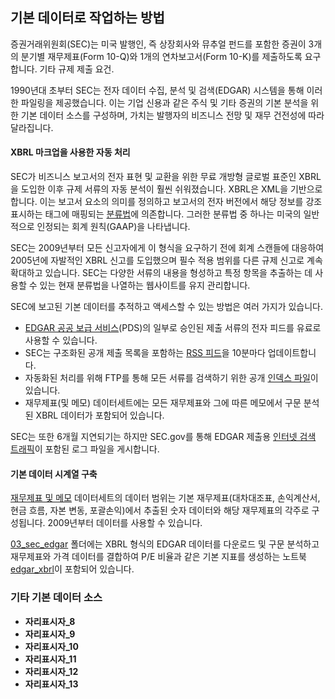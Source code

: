 ## 기본 데이터로 작업하는 방법

증권거래위원회(SEC)는 미국 발행인, 즉 상장회사와 뮤추얼 펀드를 포함한 증권이 3개의 분기별 재무제표(Form 10-Q)와 1개의 연차보고서(Form 10-K)를 제출하도록 요구합니다. 기타 규제 제출 요건.

1990년대 초부터 SEC는 전자 데이터 수집, 분석 및 검색(EDGAR) 시스템을 통해 이러한 파일링을 제공했습니다. 이는 기업 신용과 같은 주식 및 기타 증권의 기본 분석을 위한 기본 데이터 소스를 구성하며, 가치는 발행자의 비즈니스 전망 및 재무 건전성에 따라 달라집니다.

#### XBRL 마크업을 사용한 자동 처리

SEC가 비즈니스 보고서의 전자 표현 및 교환을 위한 무료 개방형 글로벌 표준인 XBRL을 도입한 이후 규제 서류의 자동 분석이 훨씬 쉬워졌습니다. XBRL은 XML을 기반으로 합니다. 이는 보고서 요소의 의미를 정의하고 보고서의 전자 버전에서 해당 정보를 강조 표시하는 태그에 매핑되는 [분류법](https://www.sec.gov/dera/data/edgar-log-file-data-set.html)에 의존합니다. 그러한 분류법 중 하나는 미국의 일반적으로 인정되는 회계 원칙(GAAP)을 나타냅니다.

SEC는 2009년부터 모든 신고자에게 이 형식을 요구하기 전에 회계 스캔들에 대응하여 2005년에 자발적인 XBRL 신고를 도입했으며 필수 적용 범위를 다른 규제 신고로 계속 확대하고 있습니다. SEC는 다양한 서류의 내용을 형성하고 특정 항목을 추출하는 데 사용할 수 있는 현재 분류법을 나열하는 웹사이트를 유지 관리합니다.

SEC에 보고된 기본 데이터를 추적하고 액세스할 수 있는 방법은 여러 가지가 있습니다.
- [EDGAR 공공 보급 서비스]((https://www.sec.gov/oit/announcement/public-dissemination-service-system-contact.html))(PDS)의 일부로 승인된 제출 서류의 전자 피드를 유료로 사용할 수 있습니다. 
- SEC는 구조화된 공개 제출 목록을 포함하는 [RSS 피드](https://www.sec.gov/structureddata/rss-feeds-submitted-filings)을 10분마다 업데이트합니다.
- 자동화된 처리를 위해 FTP를 통해 모든 서류를 검색하기 위한 공개 [인덱스 파일](https://www.sec.gov/edgar/searchedgar/accessing-edgar-data.htm)이 있습니다.
- 재무제표(및 메모) 데이터세트에는 모든 재무제표와 그에 따른 메모에서 구문 분석된 XBRL 데이터가 포함되어 있습니다.

SEC는 또한 6개월 지연되기는 하지만 SEC.gov를 통해 EDGAR 제출용 [인터넷 검색 트래픽](https://www.sec.gov/dera/data/edgar-log-file-data-set.html)이 포함된 로그 파일을 게시합니다.

#### 기본 데이터 시계열 구축

[재무제표 및 메모](https://www.sec.gov/dera/data/financial-statement-and-notes-data-set.html) 데이터세트의 데이터 범위는 기본 재무제표(대차대조표, 손익계산서, 현금 흐름, 자본 변동, 포괄손익)에서 추출된 숫자 데이터와 해당 재무제표의 각주로 구성됩니다. 2009년부터 데이터를 사용할 수 있습니다.

[03_sec_edgar](03_sec_edgar) 폴더에는 XBRL 형식의 EDGAR 데이터를 다운로드 및 구문 분석하고 재무제표와 가격 데이터를 결합하여 P/E 비율과 같은 기본 지표를 생성하는 노트북 [edgar_xbrl](03_sec_edgar/edgar_xbrl.ipynb)이 포함되어 있습니다.

### 기타 기본 데이터 소스

- __자리표시자_8__
- __자리표시자_9__
- __자리표시자_10__
- __자리표시자_11__
- __자리표시자_12__
- __자리표시자_13__